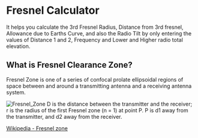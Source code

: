 # Fresnel Calculator

It helps you calculate the 3rd Fresnel Radius, Distance from 3rd fresnel, Allowance due to Earths Curve, and also the Radio Tilt by only entering the values of Distance 1 and 2, Frequency and Lower and Higher radio total elevation.

## What is Fresnel Clearance Zone?
Fresnel Zone is one of a series of confocal prolate ellipsoidal regions of space between and around a transmitting antenna and a receiving antenna system.

![Fresnel_Zone](https://www.proxim.com/scripts/calculators/what-is-fresnel-zone.jpg)
D is the distance between the transmitter and the receiver; r is the radius of the first Fresnel zone (n = 1) at point P. P is d1 away from the transmitter, and d2 away from the receiver.

[Wikipedia - Fresnel zone](https://en.wikipedia.org/wiki/Fresnel_zone)
